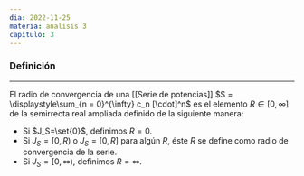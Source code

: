 ```yaml
---
dia: 2022-11-25
materia: analisis 3
capitulo: 3
---
```

### Definición
---
El radio de convergencia de una [[Serie de potencias]] $S = \displaystyle\sum_{n = 0}^{\infty} c_n [\cdot]^n$ es el elemento $R \in [0, \infty]$ de la semirrecta real ampliada definido de la siguiente manera: 

* Si $J_S=\set{0}$, definimos $R = 0$.
* Si $J_S=[0, R)$ o $J_S=[0, R]$ para algún $R$, éste $R$ se define como radio de convergencia de la serie.
* Si $J_S=[0, \infty)$, definimos $R=\infty$.